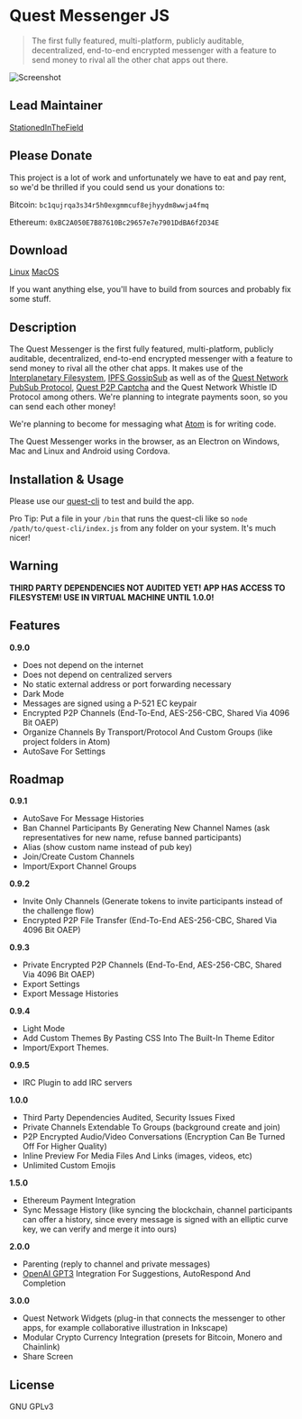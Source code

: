 # Quest Messenger JS
> The first fully featured, multi-platform, publicly auditable, decentralized, end-to-end encrypted messenger with a feature to send money to rival all the other chat apps out there.

![Screenshot](https://github.com/QuestNetwork/quest-messenger-js/blob/master/doc/images/messages-locked-sidebars.png?raw=true)

## Lead Maintainer

[StationedInTheField](https://github.com/StationedInTheField)

## Please Donate
This project is a lot of work and unfortunately we have to eat and pay rent, so we'd be thrilled if you could send us your donations to:

Bitcoin:
`bc1qujrqa3s34r5h0exgmmcuf8ejhyydm8wwja4fmq`

Ethereum:
`0xBC2A050E7B87610Bc29657e7e7901DdBA6f2D34E`

## Download

[Linux](https://github.com/QuestNetwork/quest-messenger-js/releases/download/0.9.0/@questnetwork-quest-messenger-js-0.9.0-linux.zip)
[MacOS](https://github.com/QuestNetwork/quest-messenger-js/releases/download/0.9.0/@questnetwork-quest-messenger-js-0-9-0-mac.zip)

If you want anything else, you'll have to build from sources and probably fix some stuff.

## Description

The Quest Messenger is the first fully featured, multi-platform, publicly auditable, decentralized, end-to-end encrypted messenger with a feature to send money to rival all the other chat apps. It makes use of the [Interplanetary Filesystem](https://ipfs.io), [IPFS GossipSub](https://blog.ipfs.io/2020-05-20-gossipsub-v1.1/) as well as of the [Quest Network PubSub Protocol](https://github.com/QuestNetwork/quest-pubsub-js), [Quest P2P Captcha](https://github.com/QuestNetwork/quest-captcha-js) and the Quest Network Whistle ID Protocol among others. We're planning to integrate payments soon, so you can send each other money!

We're planning to become for messaging what [Atom](https://atom.io) is for writing code.

The Quest Messenger works in the browser, as an Electron on Windows, Mac and Linux and Android using Cordova.

## Installation & Usage

Please use our [quest-cli](https://github.com/QuestNetwork/quest-cli) to test and build the app.

Pro Tip: Put a file in your `/bin` that runs the quest-cli like so `node /path/to/quest-cli/index.js` from any folder on your system. It's much nicer!

## Warning
**THIRD PARTY DEPENDENCIES NOT AUDITED YET! APP HAS ACCESS TO FILESYSTEM! USE IN VIRTUAL MACHINE UNTIL 1.0.0!**

## Features

**0.9.0**
- Does not depend on the internet
- Does not depend on centralized servers
- No static external address or port forwarding necessary
- Dark Mode
- Messages are signed using a P-521 EC keypair
- Encrypted P2P Channels (End-To-End, AES-256-CBC, Shared Via 4096 Bit OAEP)
- Organize Channels By Transport/Protocol And Custom Groups (like project folders in Atom)
- AutoSave For Settings

## Roadmap

**0.9.1**
- AutoSave For Message Histories
- Ban Channel Participants By Generating New Channel Names (ask representatives for new name, refuse banned participants)
- Alias (show custom name instead of pub key)
- Join/Create Custom Channels
- Import/Export Channel Groups

**0.9.2**
- Invite Only Channels (Generate tokens to invite participants instead of the challenge flow)
- Encrypted P2P File Transfer (End-To-End AES-256-CBC, Shared Via 4096 Bit OAEP)

**0.9.3**
- Private Encrypted P2P Channels (End-To-End, AES-256-CBC, Shared Via 4096 Bit OAEP)
- Export Settings
- Export Message Histories

**0.9.4**
- Light Mode
- Add Custom Themes By Pasting CSS Into The Built-In Theme Editor
- Import/Export Themes.

**0.9.5**
- IRC Plugin to add IRC servers

**1.0.0**
- Third Party Dependencies Audited, Security Issues Fixed
- Private Channels Extendable To Groups (background create and join)
- P2P Encrypted Audio/Video Conversations (Encryption Can Be Turned Off For Higher Quality)
- Inline Preview For Media Files And Links (images, videos, etc)
- Unlimited Custom Emojis

**1.5.0**
- Ethereum Payment Integration
- Sync Message History (like syncing the blockchain, channel participants can offer a history, since every message is signed with an elliptic curve key, we can verify and merge it into ours)

**2.0.0**
- Parenting (reply to channel and private messages)
- [OpenAI GPT3](https://en.wikipedia.org/wiki/GPT-3) Integration For Suggestions, AutoRespond And Completion

**3.0.0**
- Quest Network Widgets (plug-in that connects the messenger to other apps, for example collaborative illustration in Inkscape)
- Modular Crypto Currency Integration (presets for Bitcoin, Monero and Chainlink)
- Share Screen

## License

GNU GPLv3
